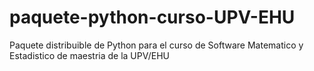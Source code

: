 # paquete-python-curso-UPV-EHU
Paquete distribuible de Python para el curso de Software Matematico y Estadistico de maestria de la UPV/EHU
